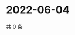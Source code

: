 # 2022-06-04

共 0 条

<!-- BEGIN WEIBO -->
<!-- 最后更新时间 Sat Jun 04 2022 04:01:10 GMT+0800 (China Standard Time) -->

<!-- END WEIBO -->

